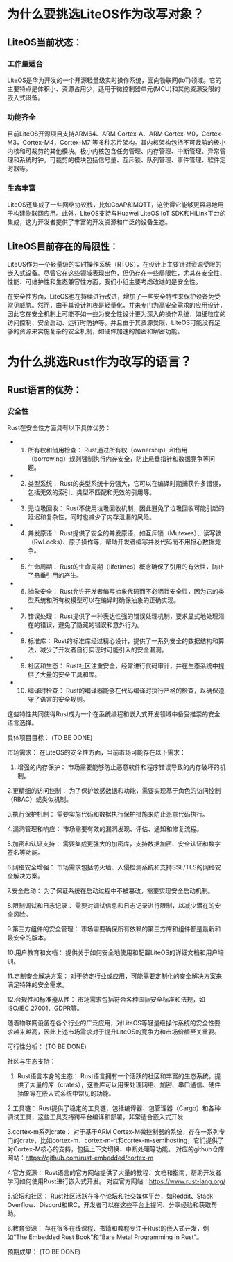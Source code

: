 # 为什么要挑选LiteOS作为改写对象？
## LiteOS当前状态：
### 工作量适合
LiteOS是华为开发的一个开源轻量级实时操作系统，面向物联网(IoT)领域。它的主要特点是体积小、资源占用少，适用于微控制器单元(MCU)和其他资源受限的嵌入式设备。
### 功能齐全
目前LiteOS开源项目支持ARM64、ARM Cortex-A、ARM Cortex-M0，Cortex-M3，Cortex-M4，Cortex-M7 等多种芯片架构。其内核架构包括不可裁剪的极小内核和可裁剪的其他模块。极小内核包含任务管理、内存管理、中断管理、异常管理和系统时钟。可裁剪的模块包括信号量、互斥锁、队列管理、事件管理、软件定时器等。
### 生态丰富
LiteOS还集成了一些网络协议栈，比如CoAP和MQTT，这使得它能够更容易地用于构建物联网应用。此外，LiteOS支持与Huawei LiteOS IoT SDK和HiLink平台的集成，这为开发者提供了丰富的开发资源和广泛的设备生态。

## LiteOS目前存在的局限性：
LiteOS作为一个轻量级的实时操作系统（RTOS），在设计上主要针对资源受限的嵌入式设备。尽管它在这些领域表现出色，但仍存在一些局限性，尤其在安全性、性能、可维护性和生态兼容性方面，我们小组主要考虑改进的是安全性。

在安全性方面，LiteOS也在持续进行改进，增加了一些安全特性来保护设备免受常见威胁。然而，由于其设计初衷是轻量化，并未专门为高安全需求的应用设计，因此它在安全机制上可能不如一些为安全性设计更为深入的操作系统，如细粒度的访问控制、安全启动、运行时防护等。并且由于其资源受限，LiteOS可能没有足够的资源来实施复杂的安全机制，如硬件加速的加密和解密功能。

# 为什么挑选Rust作为改写的语言？
## Rust语言的优势：
### 安全性
 Rust在安全性方面具有以下具体优势：
 
- 1. 所有权和借用检查：
   Rust通过所有权（ownership）和借用（borrowing）规则强制执行内存安全，防止悬垂指针和数据竞争等问题。

- 2. 类型系统：
   Rust的类型系统十分强大，它可以在编译时期捕获许多错误，包括无效的索引、类型不匹配和无效的引用等。

- 3. 无垃圾回收：
   Rust不使用垃圾回收机制，因此避免了垃圾回收可能引起的延迟和复杂性，同时也减少了内存泄漏的风险。

- 4. 并发原语：
   Rust提供了安全的并发原语，如互斥锁（Mutexes）、读写锁（RwLocks）、原子操作等，帮助开发者编写并发代码而不用担心数据竞争。

- 5. 生命周期：
   Rust的生命周期（lifetimes）概念确保了引用的有效性，防止了悬垂引用的产生。

- 6. 抽象安全：
   Rust允许开发者编写抽象代码而不必牺牲安全性，因为它的类型系统和所有权模型可以在编译时确保抽象的正确实现。

- 7. 错误处理：
   Rust提供了一种表达性强的错误处理机制，要求显式地处理潜在的错误，避免了隐藏的错误和意外行为。

- 8. 标准库：
   Rust的标准库经过精心设计，提供了一系列安全的数据结构和算法，减少了开发者自行实现时可能引入的安全漏洞。

- 9. 社区和生态：
   Rust社区注重安全，经常进行代码审计，并在生态系统中提供了大量的安全工具和库。

- 10. 编译时检查：
    Rust的编译器能够在代码编译时执行严格的检查，以确保遵守了语言的安全规则。

这些特性共同使得Rust成为一个在系统编程和嵌入式开发领域中备受推崇的安全语言选择。

具体项目目标：
(TO BE DONE)

市场需求：
在LiteOS的安全性方面，当前市场可能存在以下需求：

1. 增强的内存保护：
市场需要能够防止恶意软件和程序错误导致的内存破坏的机制。

2.更精细的访问控制：
为了保护敏感数据和功能，需要实现基于角色的访问控制（RBAC）或类似机制。

3.执行保护机制：
需要实施代码和数据执行保护措施来防止恶意代码执行。

4.漏洞管理和响应：
市场需要有效的漏洞发现、评估、通知和修复流程。

5.加密和认证支持：
需要集成更强大的加密库，支持数据加密、安全认证和数字签名等功能。

6.网络安全增强：
市场需求包括防火墙、入侵检测系统和支持SSL/TLS的网络安全解决方案。

7.安全启动：
为了保证系统在启动过程中不被篡改，需要实现安全启动机制。

8.限制调试和日志记录：
需要对调试信息和日志记录进行限制，以减少潜在的安全风险。

9.第三方组件的安全管理：
市场需要确保所有依赖的第三方库和组件都是最新和最安全的版本。

10.用户教育和文档：
提供关于如何安全地使用和配置LiteOS的详细文档和用户培训。

11.定制安全解决方案：
对于特定行业或应用，可能需要定制化的安全解决方案来满足特殊的安全需求。

12.合规性和标准遵从性：
市场需求包括符合各种国际安全标准和法规，如ISO/IEC 27001、GDPR等。

随着物联网设备在各个行业的广泛应用，对LiteOS等轻量级操作系统的安全性要求越来越高，因此上述市场需求对于提升LiteOS的竞争力和市场份额至关重要。

可行性分析：
(TO BE DONE)

社区与生态支持：
1. Rust语言本身的生态：
Rust语言拥有一个活跃的社区和丰富的生态系统，提供了大量的库（crates），这些库可以用来处理网络、加密、串口通信、硬件抽象等在嵌入式系统中常见的功能。

2.工具链：
Rust提供了稳定的工具链，包括编译器、包管理器（Cargo）和各种调试工具，这些工具支持跨平台编译和部署，非常适合嵌入式开发

3.cortex-m系列crate：
对于基于ARM Cortex-M微控制器的系统，存在一系列专门的crate，比如cortex-m、cortex-m-rt和cortex-m-semihosting，它们提供了对Cortex-M核心的支持，包括上下文切换、中断处理等功能。
对应的github仓库网站：https://github.com/rust-embedded/cortex-m

4.官方资源：
Rust语言的官方网站提供了大量的教程、文档和指南，帮助开发者学习如何使用Rust进行嵌入式开发。
对应官方网站：https://www.rust-lang.org/

5.论坛和社区：
Rust社区活跃在多个论坛和社交媒体平台，如Reddit、Stack Overflow、Discord和IRC，开发者可以在这些平台上提问、分享经验和获取帮助。

6.教育资源：
存在很多在线课程、书籍和教程专注于Rust的嵌入式开发，例如“The Embedded Rust Book”和“Bare Metal Programming in Rust”。

预期成果：
(TO BE DONE)
